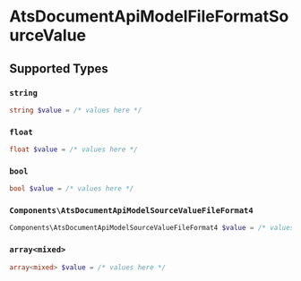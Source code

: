 # AtsDocumentApiModelFileFormatSourceValue


## Supported Types

### `string`

```php
string $value = /* values here */
```

### `float`

```php
float $value = /* values here */
```

### `bool`

```php
bool $value = /* values here */
```

### `Components\AtsDocumentApiModelSourceValueFileFormat4`

```php
Components\AtsDocumentApiModelSourceValueFileFormat4 $value = /* values here */
```

### `array<mixed>`

```php
array<mixed> $value = /* values here */
```


